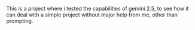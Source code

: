 This is a project where i tested the capabilities of gemini 2.5, to see how it can deal with a simple project without major help from me, other than prompting.

